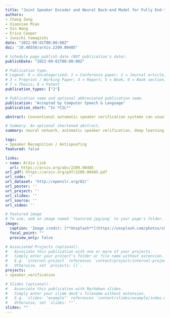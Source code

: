 ```yaml
---
title: "Joint Speaker Encoder and Neural Back-end Model for Fully End-to-End Automatic Speaker Verification with Multiple Enrollment Utterances"
authors:
- Chang Zeng
- Xiaoxiao Miao
- Xin Wang
- Erica Cooper
- Junichi Yamagishi
date: "2022-09-01T00:00:00Z"
doi: "10.48550/arXiv.2209.00485"

# Schedule page publish date (NOT publication's date).
publishDate: "2022-09-01T00:00:00Z"

# Publication type.
# Legend: 0 = Uncategorized; 1 = Conference paper; 2 = Journal article;
# 3 = Preprint / Working Paper; 4 = Report; 5 = Book; 6 = Book section;
# 7 = Thesis; 8 = Patent
publication_types: ["2"]

# Publication name and optional abbreviated publication name.
publication: "Accepted by Computer Speech & Language"
publication_short: "In *CSL*"

abstract: Conventional automatic speaker verification systems can usually be decomposed into a front-end model such as time delay neural network (TDNN) for extracting speaker embeddings and a back-end model such as statistics-based probabilistic linear discriminant analysis (PLDA) or neural network-based neural PLDA (NPLDA) for similarity scoring. However, the sequential optimization of the front-end and back-end models may lead to a local minimum, which theoretically prevents the whole system from achieving the best optimization. Although some methods have been proposed for jointly optimizing the two models, such as the generalized end-to-end (GE2E) model and NPLDA E2E model, all of these methods are designed for use with a single enrollment utterance. In this paper, we propose a new E2E joint method for speaker verification especially designed for the practical case of multiple enrollment utterances. In order to leverage the intra-relationship among multiple enrollment utterances, our model comes equipped with frame-level and utterance-level attention mechanisms. We also utilize several data augmentation techniques, including conventional noise augmentation using MUSAN and RIRs datasets and a unique speaker embedding-level mixup strategy for better optimization.

# Summary. An optional shortened abstract.
summary: neural network, automatic speaker verification, deep learning, attention, data augmentation.

tags:
- Speaker Recognition / Antispoofing
featured: false

links:
- name: ArXiv Link
  url: https://arxiv.org/abs/2209.00485
url_pdf: https://arxiv.org/pdf/2209.00485.pdf
url_code: ''
url_dataset: 'http://openslr.org/82/'
url_poster: ''
url_project: ''
url_slides: ''
url_source: ''
url_video: ''

# Featured image
# To use, add an image named `featured.jpg/png` to your page's folder. 
image:
  caption: 'Image credit: [**Unsplash**](https://unsplash.com/photos/s9CC2SKySJM)'
  focal_point: ""
  preview_only: false

# Associated Projects (optional).
#   Associate this publication with one or more of your projects.
#   Simply enter your project's folder or file name without extension.
#   E.g. `internal-project` references `content/project/internal-project/index.md`.
#   Otherwise, set `projects: []`.
projects:
- speaker_verification

# Slides (optional).
#   Associate this publication with Markdown slides.
#   Simply enter your slide deck's filename without extension.
#   E.g. `slides: "example"` references `content/slides/example/index.md`.
#   Otherwise, set `slides: ""`.
slides: ""
---
```


<!-- {{% callout note %}}
Click the _Cite_ button above to demo the feature to enable visitors to import publication metadata into their reference management software.
{{% /callout %}} -->

<!-- Supplementary notes can be added here, including [code, math, and images](https://wowchemy.com/docs/writing-markdown-latex/). -->
